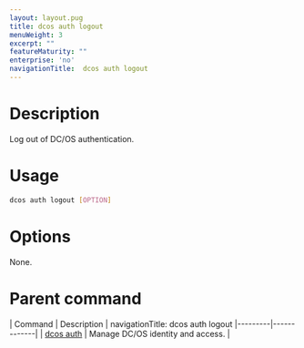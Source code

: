 ```yaml
---
layout: layout.pug
title: dcos auth logout
menuWeight: 3
excerpt: ""
featureMaturity: ""
enterprise: 'no'
navigationTitle:  dcos auth logout
---
```


<!-- This source repo for this topic is https://github.com/dcos/dcos-docs -->


# Description
Log out of DC/OS authentication.

# Usage

```bash
dcos auth logout [OPTION]
```

# Options

None.

# Parent command

| Command | Description |
navigationTitle:  dcos auth logout
|---------|-------------|
| [dcos auth](/docs/1.10/cli/command-reference/dcos-auth/) |  Manage DC/OS identity and access. |
